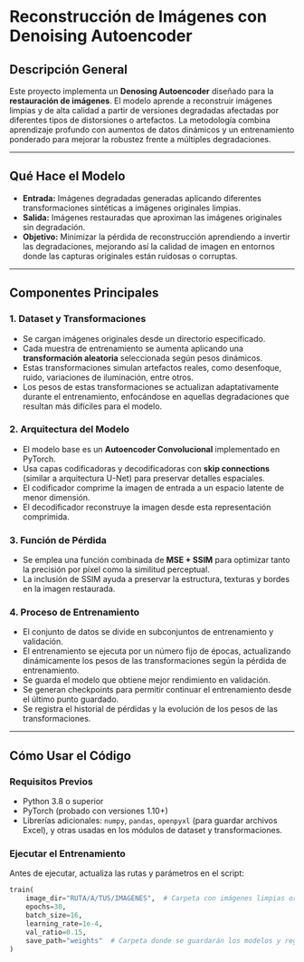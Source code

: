 # Reconstrucción de Imágenes con Denoising Autoencoder

## Descripción General

Este proyecto implementa un **Denosing Autoencoder** diseñado para la **restauración de imágenes**. El modelo aprende a reconstruir imágenes limpias y de alta calidad a partir de versiones degradadas afectadas por diferentes tipos de distorsiones o artefactos. La metodología combina aprendizaje profundo con aumentos de datos dinámicos y un entrenamiento ponderado para mejorar la robustez frente a múltiples degradaciones.

---

## Qué Hace el Modelo

- **Entrada:** Imágenes degradadas generadas aplicando diferentes transformaciones sintéticas a imágenes originales limpias.
- **Salida:** Imágenes restauradas que aproximan las imágenes originales sin degradación.
- **Objetivo:** Minimizar la pérdida de reconstrucción aprendiendo a invertir las degradaciones, mejorando así la calidad de imagen en entornos donde las capturas originales están ruidosas o corruptas.

---

## Componentes Principales

### 1. Dataset y Transformaciones

- Se cargan imágenes originales desde un directorio especificado.
- Cada muestra de entrenamiento se aumenta aplicando una **transformación aleatoria** seleccionada según pesos dinámicos.
- Estas transformaciones simulan artefactos reales, como desenfoque, ruido, variaciones de iluminación, entre otros.
- Los pesos de estas transformaciones se actualizan adaptativamente durante el entrenamiento, enfocándose en aquellas degradaciones que resultan más difíciles para el modelo.

### 2. Arquitectura del Modelo

- El modelo base es un **Autoencoder Convolucional** implementado en PyTorch.
- Usa capas codificadoras y decodificadoras con **skip connections** (similar a arquitectura U-Net) para preservar detalles espaciales.
- El codificador comprime la imagen de entrada a un espacio latente de menor dimensión.
- El decodificador reconstruye la imagen desde esta representación comprimida.

### 3. Función de Pérdida

- Se emplea una función combinada de **MSE + SSIM** para optimizar tanto la precisión por píxel como la similitud perceptual.
- La inclusión de SSIM ayuda a preservar la estructura, texturas y bordes en la imagen restaurada.

### 4. Proceso de Entrenamiento

- El conjunto de datos se divide en subconjuntos de entrenamiento y validación.
- El entrenamiento se ejecuta por un número fijo de épocas, actualizando dinámicamente los pesos de las transformaciones según la pérdida de entrenamiento.
- Se guarda el modelo que obtiene mejor rendimiento en validación.
- Se generan checkpoints para permitir continuar el entrenamiento desde el último punto guardado.
- Se registra el historial de pérdidas y la evolución de los pesos de las transformaciones.

---

## Cómo Usar el Código

### Requisitos Previos

- Python 3.8 o superior
- PyTorch (probado con versiones 1.10+)
- Librerías adicionales: `numpy`, `pandas`, `openpyxl` (para guardar archivos Excel), y otras usadas en los módulos de dataset y transformaciones.

### Ejecutar el Entrenamiento

Antes de ejecutar, actualiza las rutas y parámetros en el script:

```python
train(
    image_dir="RUTA/A/TUS/IMAGENES",  # Carpeta con imágenes limpias originales
    epochs=30,
    batch_size=16,
    learning_rate=1e-4,
    val_ratio=0.15,
    save_path="weights"  # Carpeta donde se guardarán los modelos y registros
)
